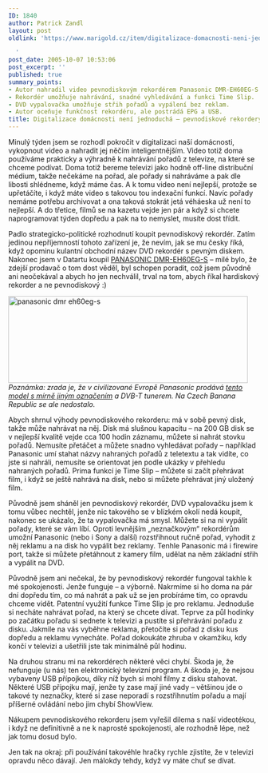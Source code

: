 ```yaml
---
ID: 1840
author: Patrick Zandl
layout: post
oldlink: 'https://www.marigold.cz/item/digitalizace-domacnosti-neni-jednoducha-pevnodiskove-rekordery

  '
post_date: 2005-10-07 10:53:06
post_excerpt: ''
published: true
summary_points:
- Autor nahradil video pevnodiskovým rekordérem Panasonic DMR-EH60EG-S.
- Rekordér umožňuje nahrávání, snadné vyhledávání a funkci Time Slip.
- DVD vypalovačka umožňuje střih pořadů a vypálení bez reklam.
- Autor oceňuje funkčnost rekordéru, ale postrádá EPG a USB.
title: Digitalizace domácnosti není jednoduchá – pevnodiskové rekordery
---
```


<p>Minulý týden jsem se rozhodl pokročit v digitalizaci naší domácnosti, vykopnout video a nahradit jej něčím inteligentnějším. Video totiž doma používáme prakticky a výhradně k nahrávání pořadů z televize, na které se chceme podívat. Doma totiž bereme televizi jako hodně off-line distribuční médium, takže nečekáme na pořad, ale pořady si nahráváme a pak dle libosti shlédneme, když máme čas. A k tomu video není nejlepší, protože se upřetáčíte, i když máte video s takovou tou indexační funkcí. Navíc pořady nemáme potřebu archivovat a ona taková stokrát jetá véháeska už není to nejlepší. A do třetice, filmů se na kazetu vejde jen pár a když si chcete naprogramovat týden dopředu a pak na to nemyslet, musíte dost třídit. </p>

<p>Padlo strategicko-politické rozhodnutí koupit pevnodiskový rekordér.  Zatím jedinou nepříjemností tohoto zařízení je, že nevím, jak se mu česky říká, když opominu kulantní obchodní název DVD rekordér s pevným diskem. Nakonec jsem v Datartu koupil <a href="http://www.videoexpert.cz/dvd-rekordery-s-diskem/panasonic-dmr-eh60eg-s">PANASONIC DMR-EH60EG-S</a> – milé bylo, že zdejší prodavač o tom dost věděl, byl schopen poradit, což jsem původně ani neočekával a abych ho jen nechválil, trval na tom, abych říkal hardiskový rekorder a ne pevnodiskový :)</p>

<p><img src="/wp-content/uploads/20051007-panasonic-hd.jpg" alt="panasonic dmr eh60eg-s" width="480" height="174" /><br/>
<i>Poznámka: zrada je, že v civilizované Evropě Panasonic prodává <a href="http://www.panasonic.co.uk/dvd-recorders/dmreh60d/index.htm">tento model s mírně jiným označením</a> a DVB-T tunerem. Na Czech Banana Republic se ale nedostalo.</i></p>

<p>Abych shrnul výhody pevnodiskového rekorderu: má v sobě pevný disk, takže může nahrávat na něj. Disk má slušnou kapacitu – na 200 GB disk se v nejlepší kvalitě vejde cca 100 hodin záznamu, můžete si nahrát stovku pořadů. Nemusíte přetáčet a můžete snadno vyhledávat pořady – například Panasonic umí stahat názvy nahraných pořadů z teletextu a tak vidíte, co jste si nahráli, nemusíte se orientovat jen podle ukázky v přehledu nahraných pořadů. Prima funkcí je Time Slip – můžete si začít přehrávat film, i když se ještě nahrává na disk, nebo si můžete přehrávat jiný uložený film. </p>

<p>Původně jsem sháněl jen pevnodiskový rekordér, DVD vypalovačku jsem k tomu vůbec nechtěl, jenže nic takového se v blízkém okolí nedá koupit, nakonec se ukázalo, že ta vypalovačka má smysl. Můžete si na ni vypálit pořady, které se vám líbí. Oproti levnějším „neznačkovým“ rekordérům umožní Panasonic (nebo i Sony a další) rozstřihnout ručně pořad, vyhodit z něj reklamu a na disk ho vypálit bez reklamy. Tenhle Panasonic má i firewire port, takže si můžete přetáhnout z kamery film, udělat na něm základní střih a vypálit na DVD.</p>

<p>Původně jsem ani nečekal, že by pevnodiskový rekordér fungoval takhle k mé spokojenosti. Jenže funguje – a výborně. Nakrmíme si ho doma na pár dní dopředu tím, co má nahrát a pak už se jen probíráme tím, co opravdu chceme vidět. Patentní využití funkce Time Slip je pro reklamu. Jednoduše si necháte nahrávat pořad, na který se chcete dívat. Teprve za půl hodinky po začátku pořadu si sednete k televizi a pustíte si přehrávání pořadu z disku. Jakmile na vás vyběhne reklama, přetočíte si pořad z disku kus dopředu a reklamu vynecháte. Pořad dokoukáte zhruba v okamžiku, kdy končí v televizi a ušetřili jste tak minimálně půl hodinu. </p>

<p>Na druhou stranu mi na rekordérech některé věci chybí. Škoda je, že nefunguje (u nás) ten elektronický televizní program. A škoda je, že nejsou vybaveny USB přípojkou, díky níž bych si mohl filmy z disku stahovat. Některé USB přípojku mají, jenže ty zase mají jiné vady – většinou jde o takové ty neznačky, které si zase neporadí s rozstřihnutím pořadu a mají příšerné ovládání nebo jim chybí ShowView. </p>

<p>Nákupem pevnodiskového rekorderu jsem vyřešil dilema s naší videotékou, i když ne definitivně a ne k naprosté spokojenosti, ale rozhodně lépe, než jak tomu dosud bylo. </p>

<p>Jen tak na okraj: při používání takovéhle hračky rychle zjistíte, že v televizi opravdu něco dávají. Jen málokdy tehdy, když vy máte chuť se dívat.
</p>